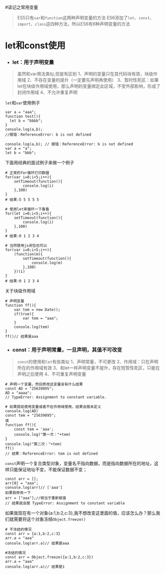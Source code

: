 #读记之常用变量

>ES5只有`var`和`function`这两种声明变量的方法
ES6添加了`let`、`const`、`import`、`class`这四种方法，所以ES6有6种声明变量的方法

# let和const使用
- ### let：用于声明变量
> 虽然和var用法类似,但是有区别
1、声明的变量只在其代码块有效，块级作用域
2、不存在变量的提升（一定要先声明再使用）
3、暂时性死区：如果let在块级作用域使用，那么声明的变量绑定此区域，不受外部影响，形成了封闭作用域
4、不允许重复声明

`let`和`var`使用例子
```
var a = "aaa";
function test(){
  let b = "bbbb";
}
console.log(a,b);
//报错：ReferenceError: b is not defined
```
```
console.log(a,b); // 报错：ReferenceError: b is not defined
var a = "a";
let b = "bbb";
```
下面用经典的面试例子来做一个例子
```
# 正常的for循环打印数据
for(var i=0;i<5;i++){
	setTimeout(function(){
		console.log(i)
	},100)
}
# 结果:5 5 5 5 5
```
```
# 使用let来循环一下看看
for(let i=0;i<5;i++){
	setTimeout(function(){
		console.log(i)
	},100)
}
# 结果:0 1 2 3 4
```
```
# 当然使用js闭包也可以
for(var i=0;i<5;i++){
	(function(m){
		setTimeout(function(){
			console.log(m)
		},100)
	})(i)
}
# 结果:0 1 2 3 4
```
关于块级作用域
```
# 声明变量
function ff(){
    var tem = new Date();
    if(true){
        var tem = "aaa";
    }
    console.log(tem)
}
ff()// 结果是aaa
```
- ### const：用于声明常量，一旦声明，其值不可改变
> `const`的使用和`let`有些类似
1、声明常量，不可更改
2、作用域：只在声明所在的作用域有效
3、和let一样声明变量不提升，存在短暂性死区，只能在声明之后使用
4、不可重复声明变量

```
# 声明一个变量，然后修改这变量会有什么结果
const AD = "25639895";
AD = "aaaa";
// TypeError: Assignment to constant variable.
```
```
# 如果提前使用变量或者不在作用域使用，结果会报未定义
console.log(AD)
const tem = "25639895";
或
function ff(){
    const tem = 'aaa';
    console.log("第一次："+tem)
}
console.log("第二次："+tem)
ff()
// 结果：ReferenceError: tem is not defined
```
`const`声明一个复合类型对象，变量名不指向数据，而是指向数据所在的地址，这样只能保证地址不变，不能保证数据不变；
```
const arr = [];
arr[0] = "aaa";
console.log(arr)// ['aaa']
如果我修改一下
arr = ["aaa"];//相当于重新赋值
// 结果就会报 TypeError: Assignment to constant variable
```
如果我现在有一个对象{a:1,b:2,c:3},我不想改变这里面的值，应该怎么办？那么我们就需要将这个对象冻结`Object.freeze()`
```
# 不冻结的情况
const arr = {a:1,b:2,c:3}
arr.a = "aaa"
console.log(arr.a)// 结果是aaa

#冻结的情况
const arr = Object.freeze({a:1,b:2,c:3})
arr.a = "aaa"
console.log(arr.a)// 结果是1
```